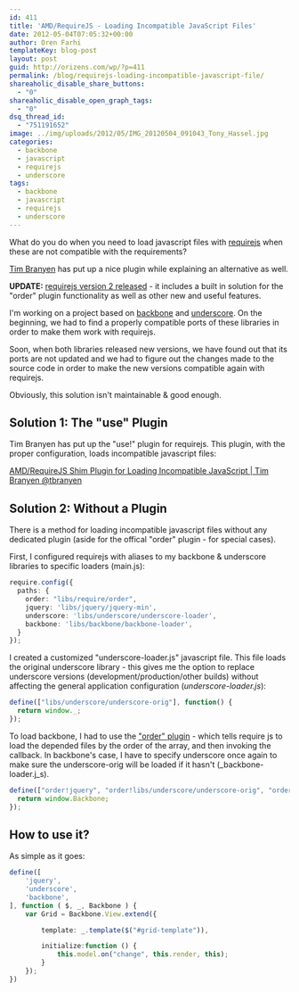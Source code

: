 ```yaml
---
id: 411
title: 'AMD/RequireJS - Loading Incompatible JavaScript Files'
date: 2012-05-04T07:05:32+00:00
author: Oren Farhi 
templateKey: blog-post
layout: post
guid: http://orizens.com/wp/?p=411
permalink: /blog/requirejs-loading-incompatible-javascript-file/
shareaholic_disable_share_buttons:
  - "0"
shareaholic_disable_open_graph_tags:
  - "0"
dsq_thread_id:
  - "751191652"
image: ../img/uploads/2012/05/IMG_20120504_091043_Tony_Hassel.jpg
categories:
  - backbone
  - javascript
  - requirejs
  - underscore
tags:
  - backbone
  - javascript
  - requirejs
  - underscore
---
```

What do you do when you need to load javascript files with [requirejs](http://requirejs.org) when these are not compatible with the requirements?

[Tim Branyen](http://tbranyen.com) has put up a nice plugin while explaining an alternative as well.
  
<!--more-->


  
**UPDATE:** [requirejs version 2 released](https://github.com/jrburke/requirejs/wiki/Upgrading-to-RequireJS-2.0#wiki-shim "RequireJS version 2") - it includes a built in solution for the "order" plugin functionality as well as other new and useful features.
  
I'm working on a project based on [backbone](http://documentcloud.github.com/backbone) and [underscore](http://documentcloud.github.com/underscore). On the beginning, we had to find a properly compatible ports of these libraries in order to make them work with requirejs.

Soon, when both libraries released new versions, we have found out that its ports are not updated and we had to figure out the changes made to the source code in order to make the new versions compatible again with requirejs.

Obviously, this solution isn't maintainable & good enough.

## Solution 1: The "use" Plugin

Tim Branyen has put up the "use!" plugin for requirejs. This plugin, with the proper configuration, loads incompatible javascript files:

[AMD/RequireJS Shim Plugin for Loading Incompatible JavaScript | Tim Branyen @tbranyen](http://tbranyen.com/post/amdrequirejs-shim-plugin-for-loading-incompatible-javascript)

## Solution 2: Without a Plugin

There is a method for loading incompatible javascript files without any dedicated plugin (aside for the offical "order" plugin - for special cases).
  
First, I configured requirejs with aliases to my backbone & underscore libraries to specific loaders (main.js):

```typescript
require.config({
  paths: {
  	order: "libs/require/order",
	jquery: 'libs/jquery/jquery-min',
	underscore: 'libs/underscore/underscore-loader',
	backbone: 'libs/backbone/backbone-loader',
  }
});
```

I created a customized "underscore-loader.js" javascript file. This file loads the original underscore library - this gives me the option to replace underscore versions (development/production/other builds) without affecting the general application configuration (_underscore-loader.js_):

```typescript
define(["libs/underscore/underscore-orig"], function() {
  return window._;
});
```

To load backbone, I had to use the ["order" plugin](http://requirejs.org/docs/1.0/docs/download.html#order) - which tells require js to load the depended files by the order of the array, and then invoking the callback. In backbone's case, I have to specify underscore once again to make sure the underscore-orig will be loaded if it hasn't (_backbone-loader.j_s).

```typescript
define(["order!jquery", "order!libs/underscore/underscore-orig", "order!libs/backbone/backbone-orig"], function() {
  return window.Backbone;
});
```

## How to use it?

As simple as it goes:

```typescript
define([
	'jquery',
	'underscore',
	'backbone',
], function ( $, _, Backbone ) {
	var Grid = Backbone.View.extend({

		template: _.template($("#grid-template")),

		initialize:function () {
			this.model.on("change", this.render, this);
		}
	});
})
```